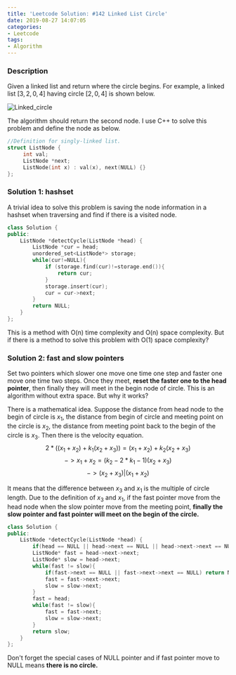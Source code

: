 ```yaml
---
title: 'Leetcode Solution: #142 Linked List Circle'
date: 2019-08-27 14:07:05
categories:
- Leetcode
tags:
- Algorithm
---
```


### Description

Given a linked list and return where the circle begins. For example, a linked list $[3, 2, 0, 4]$ having circle $[2, 0, 4]$ is shown below.

![Linked_circle](https://raw.githubusercontent.com/18918606287/picture4blog/master/linked_circle.png?token=AKSH2L2XUU2SLYH4KEKJ4WC5P3S2G)

The algorithm should return the second node. I use C++ to solve this problem and define the node as below.

```cpp
//Definition for singly-linked list.
struct ListNode {
     int val;
     ListNode *next;
     ListNode(int x) : val(x), next(NULL) {}
};
```
<!-- more -->
### Solution 1: hashset

A trivial idea to solve this problem is saving the node information in a hashset when traversing and find if there is a visited node.

```cpp
class Solution {
public:
    ListNode *detectCycle(ListNode *head) {
        ListNode *cur = head;
        unordered_set<ListNode*> storage;
        while(cur!=NULL){
            if (storage.find(cur)!=storage.end()){
                return cur;
            }
            storage.insert(cur);
            cur = cur->next;
        }
        return NULL;
    }
};
```

This is a method with O(n) time complexity and O(n) space complexity. But if there is a method to solve this problem with O(1) space complexity?

### Solution 2: fast and slow pointers

Set two pointers which slower one move one time one step and faster one move one time two steps. Once they meet, **reset the faster one to the head pointer**, then finally they will meet in the begin node of circle. This is an algorithm without extra space. But why it works?

There is a mathematical idea. Suppose the distance from head node to the begin of circle is $x_1$, the distance from begin of circle and meeting point on the circle is $x_2$, the distance from meeting point back to the begin of the circle is $x_3$. Then there is the velocity equation.
$$2*((x_1 + x_2) + k_1(x_2+x_3)) = (x_1 + x_2) + k_2 (x_2+x_3)$$
$$-> x_1 + x_2 = (k_2 - 2*k_1 - 1)(x_2 + x_3)$$
$$-> (x_2 + x_3)|(x_1 + x_2)$$

It means that the difference between $x_3$ and $x_1$ is the multiple of circle length. Due to the definition of $x_3$ and $x_1$, if the fast pointer move from the head node when the slow pointer move from the meeting point, **finally the slow pointer and fast pointer will meet on the begin of the circle.**

```cpp
class Solution {
public:
    ListNode *detectCycle(ListNode *head) {
        if(head == NULL || head->next == NULL || head->next->next == NULL) return NULL;
        ListNode* fast = head->next->next;
        ListNode* slow = head->next;
        while(fast != slow){
            if(fast->next == NULL || fast->next->next == NULL) return NULL;
            fast = fast->next->next;
            slow = slow->next;
        }
        fast = head;
        while(fast != slow){
            fast = fast->next;
            slow = slow->next;
        }
        return slow;
    }
};
```

Don't forget the special cases of NULL pointer and if fast pointer move to NULL means **there is no circle.**

